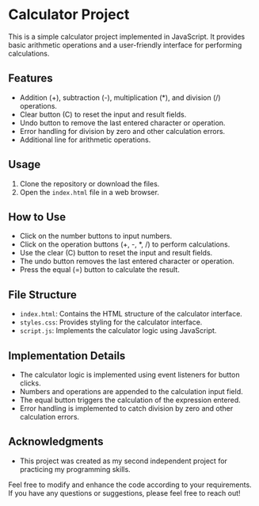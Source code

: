 # Calculator Project

This is a simple calculator project implemented in JavaScript. It provides basic arithmetic operations and a user-friendly interface for performing calculations.

## Features

- Addition (+), subtraction (-), multiplication (\*), and division (/) operations.
- Clear button (C) to reset the input and result fields.
- Undo button to remove the last entered character or operation.
- Error handling for division by zero and other calculation errors.
- Additional line for arithmetic operations.

## Usage

1. Clone the repository or download the files.
2. Open the `index.html` file in a web browser.

## How to Use

- Click on the number buttons to input numbers.
- Click on the operation buttons (+, -, \*, /) to perform calculations.
- Use the clear (C) button to reset the input and result fields.
- The undo button removes the last entered character or operation.
- Press the equal (=) button to calculate the result.

## File Structure

- `index.html`: Contains the HTML structure of the calculator interface.
- `styles.css`: Provides styling for the calculator interface.
- `script.js`: Implements the calculator logic using JavaScript.

## Implementation Details

- The calculator logic is implemented using event listeners for button clicks.
- Numbers and operations are appended to the calculation input field.
- The equal button triggers the calculation of the expression entered.
- Error handling is implemented to catch division by zero and other calculation errors.

## Acknowledgments

- This project was created as my second independent project for practicing my programming skills.

Feel free to modify and enhance the code according to your requirements. If you have any questions or suggestions, please feel free to reach out!
